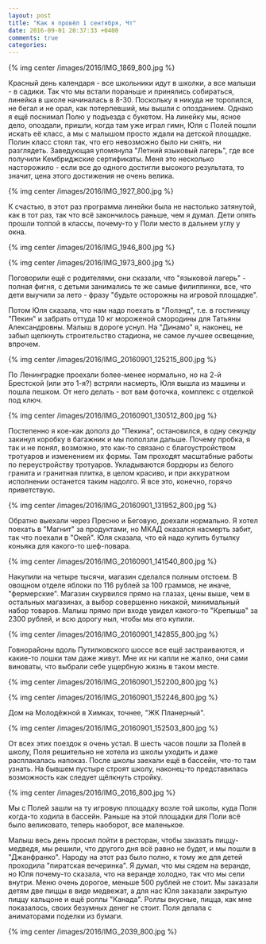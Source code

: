 ```yaml
---
layout: post
title: "Как я провёл 1 сентября, Чт"
date: 2016-09-01 20:37:33 +0400
comments: true
categories: 
---
```

{% img center /images/2016/IMG_1869_800.jpg %}

Красный день календаря - все школьники идут в школки, а все малыши - в садики. Так что мы встали пораньше и принялись собираться, линейка в школе начиналась в 8-30. Поскольку я никуда не торопился, не бегал и не орал, как потерпевший, мы вышли с опозданием. Однако я ещё поснимал Полю у подъезда с букетом. На линейку мы, ясное дело, опоздали, пришли, когда там уже играл гимн, Юля с Полей пошли искать её класс, а мы с малышом просто ждали на детской площадке. Полин класс стоял так, что его невозможно было ни снять, ни разглядеть. Заведующая упомянула "Летний языковый лагерь", где все получили Кембриджские сертификаты. Меня это несколько насторожило - если все до одного достигли высокого результата, то значит, цена этого достижения не очень велика.

{% img center /images/2016/IMG_1927_800.jpg %}

К счастью, в этот раз программа линейки была не настолько затянутой, как в тот раз, так что всё закончилось раньше, чем я думал. Дети опять прошли толпой в классы, почему-то у Поли место в дальнем углу у окна.

{% img center /images/2016/IMG_1946_800.jpg %}

{% img center /images/2016/IMG_1973_800.jpg %}

Поговорили ещё с родителями, они сказали, что "языковой лагерь" - полная фигня, с детьми занимались те же самые филиппинки, все, что дети выучили за лето - фразу "будьте осторожны на игровой площадке".

Потом Юля сказала, что нам надо поехать в "Лолэнд", т.е. в гостиницу "Пекин" и забрать оттуда 10 кг мороженой смородины для Татьяны Александровны. Малыш в дороге уснул. На "Динамо" я, наконец, не забыл щелкнуть строительство стадиона, не самое лучшее освещение, впрочем.

{% img center /images/2016/IMG_20160901_125215_800.jpg %}

По Ленинградке проехали более-менее нормально, но на 2-й Брестской (или это 1-я?) встряли насмерть, Юля вышла из машины и пошла пешком. От него делать - вот вам фоточка, комплекс с отделкой под ключ.

{% img center /images/2016/IMG_20160901_130512_800.jpg %}

Постепенно я кое-как дополз до "Пекина", остановился, в одну секунду закинул коробку в багажник и мы поползли дальше. Почему пробка, я так и не понял, возможно, это как-то связано с благоустройством тротуаров и изменением их формы. Там проходят масштабные работы по переустройству тротуаров. Укладываются бордюры из белого гранита и гранитная плитка, в целом красиво, и при аккуратном исполнении останется таким надолго. Я все это, конечно, горячо приветствую. 

{% img center /images/2016/IMG_20160901_131952_800.jpg %}

Обратно выехали через Пресню и Беговую, доехали нормально. Я хотел поехать в "Магнит" за продуктами, но МКАД оказался насмерть забит, так что поехали в "Окей". Юля сказала, что ей надо купить бутылку коньяка для какого-то шеф-повара. 

{% img center /images/2016/IMG_20160901_141540_800.jpg %}

Накупили на четыре тысячи, магазин сделался полным отстоем. В овощном отделе яблоки по 116 рублей за 100 граммов, не иначе, "фермерские". Магазин скурвился прямо на глазах, цены выше, чем в остальных магазинах, а выбор совершенно никакой, минимальный набор товаров. Малыш прямо при входе увидел какого-то "Крепыша" за 2300 рублей, и всю дорогу ныл, чтобы мы его купили.

{% img center /images/2016/IMG_20160901_142855_800.jpg %}

Говнорайоны вдоль Путилковского шоссе все ещё застраиваются, и какие-то лошки там даже живут. Мне их ни капли не жалко, они сами виноваты, что выбрали себе ущербную жизнь в таком месте.

{% img center /images/2016/IMG_20160901_152200_800.jpg %}

{% img center /images/2016/IMG_20160901_152246_800.jpg %}

Дом на Молодёжной в Химках, точнее, "ЖК Планерный".

{% img center /images/2016/IMG_20160901_152503_800.jpg %}

От всех этих поездок я очень устал. В шесть часов пошли за Полей в школу, Поля решительно не хотела из школы уходить и даже расплакалась напоказ. После школы заехали ещё в бассейн, что-то там узнать. На бывшем пустыре строят школу, наконец-то представилась возможность как следует щёлкнуть стройку. 

{% img center /images/2016/IMG_2016_800.jpg %}

Мы с Полей зашли на ту игровую площадку возле той школы, куда Поля когда-то ходила в бассейн. Раньше на этой площадки для Поли всё было великовато, теперь наоборот, все маленькое.

Малыш весь день просил пойти в ресторан, чтобы заказать пиццу-медведя, мы решили, что другого дня всё равно не будет, и мы пошли в "Джанфранко". Народу на этот раз было полно, к тому же для детей проходила "пиратская вечеринка". Я думал, что мы сядем на веранде, но Юля почему-то сказала, что на веранде холодно, так что мы сели внутри. Меню очень дорогое, меньше 500 рублей не стоит. Мы заказали детям две пиццы в виде медвежат, а для нас Юля заказали закрытую пиццу кальцоне и ещё роллы "Канада". Роллы вкусные, пицца, как мне показалось, своих безумных денег не стоит. Поля делала с аниматорами поделки из бумаги.

{% img center /images/2016/IMG_2039_800.jpg %}